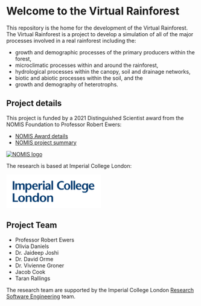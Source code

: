 # Welcome to the Virtual Rainforest

This repository is the home for the development of the Virtual Rainforest. The
Virtual Rainforest is a project to develop a simulation of all of the major
processes involved in a real rainforest including the:

* growth and demographic processes of the primary producers within the forest,
* microclimatic processes within and around the rainforest,
* hydrological processes within the canopy, soil and drainage networks,
* biotic and abiotic processes within the soil, and the
* growth and demography of heterotrophs.


## Project details

This project is funded by a 2021 Distinguished Scientist award from the NOMIS
Foundation to Professor Robert Ewers:

* [NOMIS Award details](https://nomisfoundation.ch/people/robert-ewers/)
* [NOMIS project summary](https://nomisfoundation.ch/research-projects/a-virtual-rainforest-for-understanding-the-stability-resilience-and-sustainability-of-complex-ecosystems/)

[<img alt="NOMIS logo" src="https://nomisfoundation.ch/wp-content/uploads/2020/05/nomis-foundation-logo-372-by-151.png" width=250>](https://nomisfoundation.ch)

The research is based at Imperial College London:

[<img alt="Imperial logo" src="source/_static/images/IMP_ML_1CS_4CP_CLEAR-SPACE.png" width=250>](https://imperial.ac.uk)


## Project Team

* Professor Robert Ewers
* Olivia Daniels
* Dr. Jaideep Joshi
* Dr. David Orme
* Dr. Vivienne Groner
* Jacob Cook
* Taran Rallings

The research team are supported by the Imperial College London [Research Software Engineering](https://www.imperial.ac.uk/admin-services/ict/self-service/research-support/rcs/research-software-engineering/) team.

